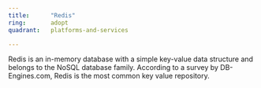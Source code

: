 ```yaml
---
title:      "Redis"
ring:       adopt
quadrant:   platforms-and-services

---
```


Redis is an in-memory database with a simple key-value data structure and belongs to the NoSQL database family. According to a survey by DB-Engines.com, Redis is the most common key value repository. 